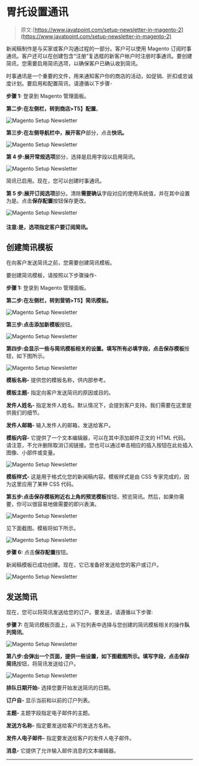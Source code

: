 # 胃托设置通讯

> 原文:[https://www.javatpoint.com/setup-newsletter-in-magento-2](https://www.javatpoint.com/setup-newsletter-in-magento-2)

新闻稿制作是与买家或客户沟通过程的一部分。客户可以使用 Magento 订阅时事通讯。客户还可以在创建包含“注册”复选框的新客户帐户时注册时事通讯。要创建简讯，您需要启用简讯选项，以确保客户已确认收到简讯。

时事通讯是一个重要的文件，用来通知客户你的商店的活动，如促销、折扣或忠诚度计划。要启用和配置简讯，请遵循以下步骤-

**步骤 1:** 登录到 Magento 管理面板。

**第二步:**在左侧栏，转到**商店>T5】配置**。

![Magento Setup Newsletter](../Images/25610b90c015bf4eff1f8b5de65bafad.png)

**第三步:**在左侧导航栏中，展开**客户**部分，点击**快讯。**

![Magento Setup Newsletter](../Images/611e0f4981f881a71a64c0701f746687.png)

**第 4 步:**展开**常规选项**部分，选择是启用字段以启用简讯。

![Magento Setup Newsletter](../Images/90ebba002d0b5a4cf4e45e72b1c072fa.png)

简讯已启用。现在，您可以创建时事通讯。

**第 5 步:**展开**订阅选项**部分。清除**需要确认**字段对应的使用系统值，并在其中设置为是。点击**保存配置**按钮保存更改。

![Magento Setup Newsletter](../Images/03890e319c493227d688640016eeea1d.png)

#### 注意:是，选项指定客户要订阅简讯。

## 创建简讯模板

在向客户发送简讯之前，您需要创建简讯模板。

要创建简讯模板，请按照以下步骤操作-

**步骤 1:** 登录到 Magento 管理面板。

**第二步:**在左侧栏，转到**营销>T5】简讯模板。**

![Magento Setup Newsletter](../Images/e3e008d13eca4471b78a3301dcb1a043.png)

**第三步:**点击**添加新模板**按钮。

![Magento Setup Newsletter](../Images/ad09132b7513491b8991ccd1839749c7.png)

**第四步:**会显示一些与简讯模板相关的设置。填写所有必填字段，点击**保存模板**按钮，如下图所示。

![Magento Setup Newsletter](../Images/1066e32198c5d203d47a3b2113d41253.png)

**模板名称-** 提供您的模板名称，供内部参考。

**模板主题-** 指定向客户发送简讯的原因或目的。

**发件人姓名-** 指定发件人姓名。默认情况下，会提到客户支持。我们需要在这里提供我们的细节。

**发件人邮箱-** 输入发件人的邮箱，发送给客户。

**模板内容-** 它提供了一个文本编辑器，可以在其中添加邮件正文的 HTML 代码。请注意，不允许删除取消订阅链接。您也可以通过单击相应的插入按钮在此处插入图像、小部件或变量。

![Magento Setup Newsletter](../Images/9f65a6a8aa50ae8d0e4ae15974632c67.png)

**模板样式-** 这是用于格式化您的新闻稿内容。模板样式是由 CSS 专家完成的，因为这里应用了某种 CSS 代码。

**第五步:**点击保存模板附近右上角的**预览模板**按钮，预览简讯。然后，如果你需要，你可以很容易地做需要的即兴表演。

![Magento Setup Newsletter](../Images/6559c5413f39ca4f71c5270dfc1b1fd2.png)

见下面截图。模板将如下所示。

![Magento Setup Newsletter](../Images/9579e2f852c9e904cd414d486df9ce3a.png)

**步骤 6:** 点击**保存配置**按钮。

新闻稿模板已成功创建。现在，它已准备好发送给您的客户或订户。

![Magento Setup Newsletter](../Images/6182ccc7f67458ce339d129b591bcc1c.png)

## 发送简讯

现在，您可以将简讯发送给您的订户。要发送，请遵循以下步骤:

**步骤 7:** 在简讯模板页面上，从下拉列表中选择与您创建的简讯模板相关的操作**队列简讯**。

![Magento Setup Newsletter](../Images/d789386ac05b389e129ac182353a1927.png)

**第八步:**会弹出一个页面，提供一些设置，如下图截图所示。填写字段，点击**保存简讯**按钮，将简讯发送给订户。

![Magento Setup Newsletter](../Images/8dd3163897cfa14a3df5cbd2d4c0fbc3.png)

**排队日期开始-** 选择您要开始发送简讯的日期。

**订户自-** 显示当前和以前的订户列表。

**主题-** 主题字段指定电子邮件的主题。

**发送方名称-** 指定要发送给客户的发送方名称。

**发件人电子邮件-** 指定要发送给客户的发件人电子邮件。

**消息-** 它提供了允许输入邮件消息的文本编辑器。

* * *